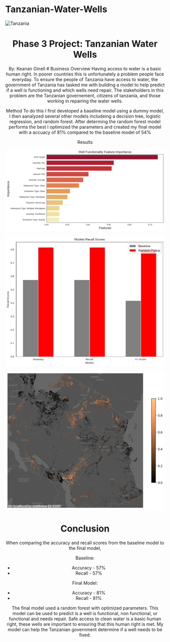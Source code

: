 # Tanzanian-Water-Wells
![Tanzania](https://www.wvi.org/sites/default/files/2022-06/Water%20for%20Change%20-%20Tanzania.png)
# <center> Phase 3 Project: Tanzanian Water Wells <center>
   <center>  By: Keanan Ginell
# Business Overview
 Having access to water is a basic human right. In poorer countries this is unfortunately a problem people face everyday. To ensure the people of Tanzania have access to water, the government of Tanzania has tasked me with building a model to help predict if a well is functioning and which wells need repair.
The stakeholders in this problem are the Tanzanian governement, citizens of tanzania, and those working in repairing the water wells.


Method
To do this I first developed a baseline model using a dummy model, I then aanalyzed several other models includeing a decision tree, logistic regression, and random forest. After determing the random forest model performs the best I optimized the parameters and created my final model with a accuacy of 81% compared to the baseline model of 54%

Results

![Feature Importance](feature_importance.png)

![scores](scores.png)

![well_locations](well_locations.png)







   
 # Conclusion

When comparing the accuracy and recall scores from the baseline model to the final model, 

Baseline:
- Accuracy - 57%
- Recall - 57%

Final Model:
- Accuracy - 81%
- Recall - 81%

The final model used a random forest with optimized parameters. This model can be used to predict is a well is functional, non functional, or functional and needs repair. Safe access to clean water is a basic human right, these wells are important to ensuring that this human right is met. My model can help the Tanzanian government determine if a well needs to be fixed. 

